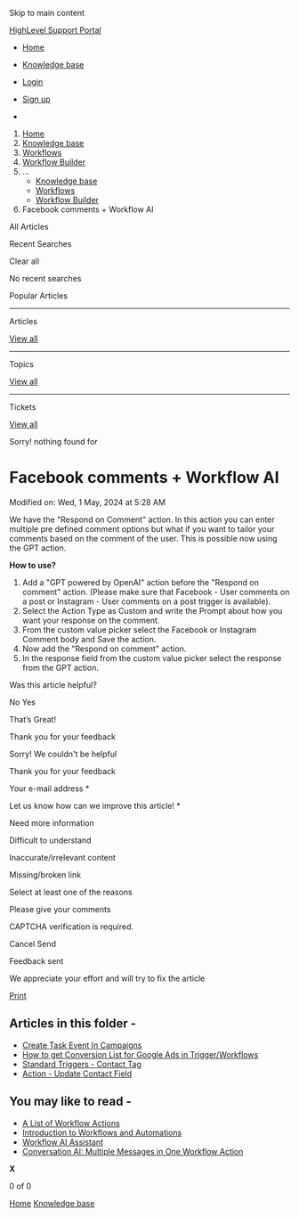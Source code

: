 Skip to main content

[ HighLevel Support Portal ](https://help.gohighlevel.com)

  * [ Home ](/support/home)
  * [ Knowledge base ](/support/solutions)

  * [Login](/support/login)
  * [Sign up](/support/signup)
  * 

  1. [Home](/support/home)
  2. [Knowledge base](/support/solutions)
  3. [Workflows](/support/solutions/48000455132)
  4. [Workflow Builder](/support/solutions/folders/48000678544)
  5. ... 
     * [Knowledge base](/support/solutions)
     * [Workflows](/support/solutions/48000455132)
     * [Workflow Builder](/support/solutions/folders/48000678544)
  6. Facebook comments + Workflow AI

All  Articles 

Recent Searches

Clear all

No recent searches

Popular Articles

* * *

Articles

[View all](/support/search/solutions)

* * *

Topics

[View all](/support/search/topics)

* * *

Tickets

[View all](/support/search/tickets)

Sorry! nothing found for   

# Facebook comments + Workflow AI

Modified on: Wed, 1 May, 2024 at 5:28 AM

We have the "Respond on Comment" action. In this action you can enter multiple pre defined comment options but what if you want to tailor your comments based on the comment of the user. This is possible now using the GPT action.

**How to use?**

  1. Add a "GPT powered by OpenAI" action before the "Respond on comment" action. (Please make sure that Facebook - User comments on a post or Instagram - User comments on a post trigger is available).
  2. Select the Action Type as Custom and write the Prompt about how you want your response on the comment.
  3. From the custom value picker select the Facebook or Instagram Comment body and Save the action.
  4. Now add the "Respond on comment" action.
  5. In the response field from the custom value picker select the response from the GPT action.

Was this article helpful?

No  Yes 

That’s Great!

Thank you for your feedback

Sorry! We couldn't be helpful

Thank you for your feedback

Your e-mail address *

Let us know how can we improve this article! *

Need more information 

Difficult to understand 

Inaccurate/irrelevant content 

Missing/broken link 

Select at least one of the reasons 

Please give your comments 

CAPTCHA verification is required. 

Cancel  Send 

Feedback sent

We appreciate your effort and will try to fix the article

[Print](javascript:print\(\))

## Articles in this folder -

  * [Create Task Event In Campaigns](/support/solutions/articles/48001147413-create-task-event-in-campaigns)
  * [How to get Conversion List for Google Ads in Trigger/Workflows](/support/solutions/articles/48001203453-how-to-get-conversion-list-for-google-ads-in-trigger-workflows)
  * [Standard Triggers - Contact Tag](/support/solutions/articles/48001213546-standard-triggers-contact-tag)
  * [Action - Update Contact Field](/support/solutions/articles/48001214441-action-update-contact-field)

## You may like to read -

  * [A List of Workflow Actions](/support/solutions/articles/155000002294-a-list-of-workflow-actions)
  * [Introduction to Workflows and Automations](/support/solutions/articles/155000002445-introduction-to-workflows-and-automations)
  * [Workflow AI Assistant](/support/solutions/articles/155000003970-workflow-ai-assistant)
  * [Conversation AI: Multiple Messages in One Workflow Action](/support/solutions/articles/155000003207-conversation-ai-multiple-messages-in-one-workflow-action)

**X**

0 of 0 []()

[Home](/support/home) [Knowledge base](/support/solutions)

